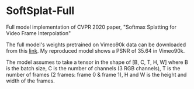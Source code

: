 # SoftSplat-Full
Full model implementation of CVPR 2020 paper, "Softmax Splatting for Video Frame Interpolation"

The full model's weights pretrained on Vimeo90k data can be downloaded from this [link](https://drive.google.com/file/d/1DKgZtbRmAycDDOk16IUT1NCKz_TQhcGF/view?usp=sharing).
My reproduced model shows a PSNR of 35.64 in Vimeo90k.

The model assumes to take a tensor in the shape of [B, C, T, H, W] where B is the batch size, C is the number of channels (3 RGB channels), T is the number of frames (2 frames: frame 0 & frame 1), H and W is the height and width of the frames.
